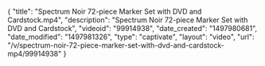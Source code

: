 {
    "title": "Spectrum Noir 72-piece Marker Set with DVD and Cardstock.mp4",
    "description": "Spectrum Noir 72-piece Marker Set with DVD and Cardstock",
    "videoid": "99914938",
    "date_created": "1497980681",
    "date_modified": "1497981326",
    "type": "captivate",
    "layout": "video",
    "url": "\/v\/spectrum-noir-72-piece-marker-set-with-dvd-and-cardstock-mp4\/99914938"
}